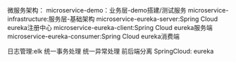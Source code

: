 
微服务架构：
microservice-demo：业务层-demo搭建/测试服务
microservice-infrastructure:服务层-基础架构
microservice-eureka-server:Spring Cloud eureka注册中心
microservice-eureka-client:Spring Cloud eureka服务端
microservice-eureka-consumer:Spring Cloud eureka消费端

日志管理:elk
统一事务处理
统一异常处理
前后端分离
SpringCloud:
    eureka
